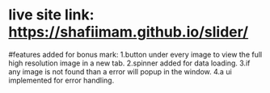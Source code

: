 # live site link: https://shafiimam.github.io/slider/

#features added for bonus mark:
1.button under every image to view the full high resolution image in a new tab.
2.spinner added for data loading.
3.if any image is not found than a error will popup in the window.
4.a ui implemented for error handling.
